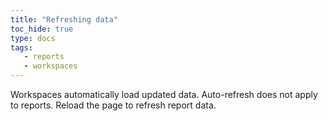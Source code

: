 ```yaml
---
title: "Refreshing data"
toc_hide: true
type: docs
tags:
   - reports
   - workspaces
---
```

Workspaces automatically load updated data. Auto-refresh does not apply to reports. Reload the page to refresh report data.